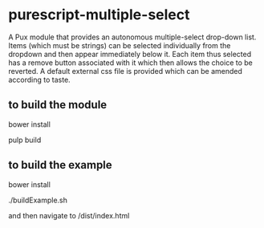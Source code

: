 purescript-multiple-select
==========================

A Pux module that provides an autonomous multiple-select drop-down list.  Items (which must be strings) can be selected individually from the dropdown and then appear immediately below it.  Each item thus selected has a remove button associated with it which then allows the choice to be reverted. A default external css file is provided which can be amended according to taste.

to build the module
-------------------

   bower install

   pulp build


to build the example
--------------------

   bower install

   ./buildExample.sh

   and then navigate to /dist/index.html   